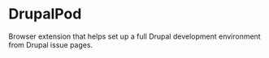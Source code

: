 # DrupalPod

Browser extension that helps set up a full Drupal development environment from Drupal issue pages.

